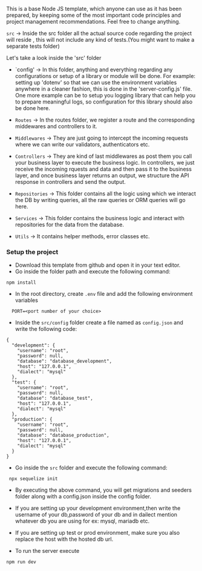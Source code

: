 This is a base Node JS template, which anyone can use as it has been prepared, by keeping some of the most important code principles and project management recommendations. Feel free to change anything.

`src` -> Inside the src folder all the actual source code regarding the project will reside , this will not include any kind of tests.(You might want to make a separate tests folder)

Let's take a look inside the 'src' folder
- `config' -> In this folder, anything and everything regarding any configurations or setup of a library or module will be done. For example: setting up 'dotenv' so that we can use the environment variables anywhere in a cleaner fashion, this is done in the 'server-config.js' file. One more example can be to setup you logging library that can help you to prepare meaningful logs, so configuration for this library should also be done here. 

- `Routes` -> In the routes folder, we register a route and the corresponding middewares and controllers to it.

- `Middlewares` -> They are just going to intercept the incoming requests where we can write our validators, authenticators etc.

- `Controllers` -> They are kind of last middlewares as post them you call your business layer to execute the business logic. In controllers, we just receive the incoming rquests and data and then pass it to the business layer, and once business layer returns an output, we structure the API response in controllers and send the output.

- `Repositories` -> This folder contains all the logic using which we interact the DB by writing queries, all the raw queries or ORM queries will go here.

- `Services` ->  This folder contains the business logic and interact with repositories for the data from the database.

- `Utils` -> It contains helper methods, error classes etc.

### Setup the project
- Download this template from github and open it in your text editor.
- Go inside the folder path and execute the following command:
```
npm install

```
- In the root directory, create `.env` file and add the following environment variables
```
  PORT=<port number of your choice>
```
- Inside the `src/config` folder create a file named as `config.json` and write the following code:
```
{
  "development": {
    "username": "root",
    "password": null,
    "database": "database_development",
    "host": "127.0.0.1",
    "dialect": "mysql"
  },
  "test": {
    "username": "root",
    "password": null,
    "database": "database_test",
    "host": "127.0.0.1",
    "dialect": "mysql"
  },
  "production": {
    "username": "root",
    "password": null,
    "database": "database_production",
    "host": "127.0.0.1",
    "dialect": "mysql"
  }
}
```
- Go inside the `src` folder and execute the following command:
```
 npx sequelize init

```
- By executing the above command, you will get migrations and seeders folder along with a config.json inside the config folder.
- If you are setting up your development environment,then write the username of your db,password of your db and in dailect mention whatever db you are using for ex: mysql, mariadb etc.
- If you are setting up test or prod environment, make sure you also replace the host with the hosted db url.

- To run the server execute
```
npm run dev

```

